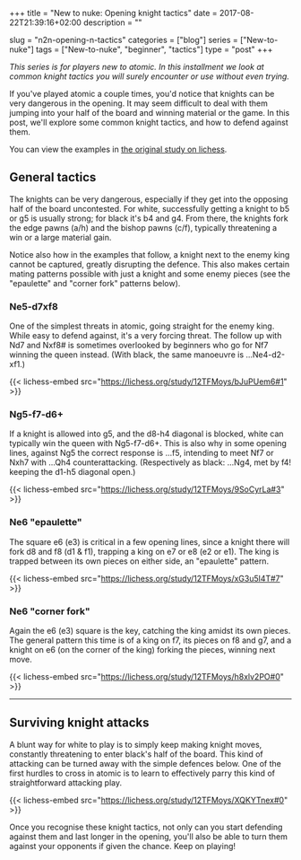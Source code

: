 +++
title = "New to nuke: Opening knight tactics"
date = 2017-08-22T21:39:16+02:00
description = ""

slug = "n2n-opening-n-tactics"
categories = ["blog"]
series = ["New-to-nuke"]
tags = ["New-to-nuke", "beginner", "tactics"]
type = "post"
+++

_This series is for players new to atomic. In this installment we look at common knight tactics you will surely encounter or use without even trying._

If you've played atomic a couple times, you'd notice that knights can be very dangerous in the opening. It may seem difficult to deal with them jumping into your half of the board and winning material or the game. In this post, we'll explore some common knight tactics, and how to defend against them.

You can view the examples in [the original study on lichess](lichess.org/study/12TFMoys).

## General tactics ##
The knights can be very dangerous, especially if they get into the opposing half of the board uncontested. For white, successfully getting a knight to b5 or g5 is usually strong; for black it's b4 and g4. From there, the knights fork the edge pawns (a/h) and the bishop pawns (c/f), typically threatening a win or a large material gain.

Notice also how in the examples that follow, a knight next to the enemy king cannot be captured, greatly disrupting the defence. This also makes certain mating patterns possible with just a knight and some enemy pieces (see the "epaulette" and "corner fork" patterns below).


### Ne5-d7xf8 ###
One of the simplest threats in atomic, going straight for the enemy king. While easy to defend against, it's a very forcing threat. The follow up with Nd7 and Nxf8# is sometimes overlooked by beginners who go for Nf7 winning the queen instead. (With black, the same manoeuvre is ...Ne4-d2-xf1.)

{{< lichess-embed src="https://lichess.org/study/12TFMoys/bJuPUem6#1" >}}


### Ng5-f7-d6+ ###
If a knight is allowed into g5, and the d8-h4 diagonal is blocked, white can typically win the queen with Ng5-f7-d6+. This is also why in some opening lines, against Ng5 the correct response is ...f5, intending to meet Nf7 or Nxh7 with ...Qh4 counterattacking. (Respectively as black: ...Ng4, met by f4! keeping the d1-h5 diagonal open.)

{{< lichess-embed src="https://lichess.org/study/12TFMoys/9SoCyrLa#3" >}}


### Ne6 "epaulette" ###
The square e6 (e3) is critical in a few opening lines, since a knight there will fork d8 and f8 (d1 & f1), trapping a king on e7 or e8 (e2 or e1). The king is trapped between its own pieces on either side, an "epaulette" pattern.

{{< lichess-embed src="https://lichess.org/study/12TFMoys/xG3u5l4T#7" >}}


### Ne6 "corner fork" ###
Again the e6 (e3) square is the key, catching the king amidst its own pieces. The general pattern this time is of a king on f7, its pieces on f8 and g7, and a knight on e6 (on the corner of the king) forking the pieces, winning next move.

{{< lichess-embed src="https://lichess.org/study/12TFMoys/h8xlv2PO#0" >}}


-----------

## Surviving knight attacks ##
A blunt way for white to play is to simply keep making knight moves, constantly threatening to enter black's half of the board. This kind of attacking can be turned away with the simple defences below. One of the first hurdles to cross in atomic is to learn to effectively parry this kind of straightforward attacking play.

{{< lichess-embed src="https://lichess.org/study/12TFMoys/XQKYTnex#0" >}}

Once you recognise these knight tactics, not only can you start defending against them and last longer in the opening, you'll also be able to turn them against your opponents if given the chance. Keep on playing!